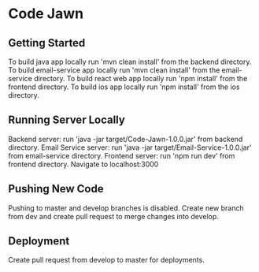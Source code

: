 # Code Jawn

## Getting Started

To build java app locally run 'mvn clean install' from the backend directory.
To build email-service app locally run 'mvn clean install' from the email-service directory.
To build react web app locally run 'npm install' from the frontend directory.
To build ios app locally run 'npm install' from the ios directory.

## Running Server Locally
Backend server: run 'java -jar target/Code-Jawn-1.0.0.jar' from backend directory.
Email Service server: run 'java -jar target/Email-Service-1.0.0.jar' from email-service directory.
Frontend server: run 'npm run dev' from frontend directory.
Navigate to localhost:3000

## Pushing New Code

Pushing to master and develop branches is disabled.
Create new branch from dev and create pull request to merge changes into develop.

## Deployment

Create pull request from develop to master for deployments.